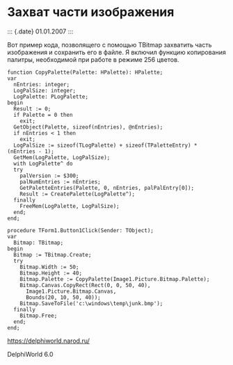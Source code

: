 Захват части изображения
========================

::: {.date}
01.01.2007
:::

Вот пример кода, позволящего с помощью TBitmap захватить часть
изображения и сохранить его в файле. Я включил функцию копирования
палитры, необходимой при работе в режиме 256 цветов.

    function CopyPalette(Palette: HPalette): HPalette;
    var
      nEntries: integer;
      LogPalSize: integer;
      LogPalette: PLogPalette;
    begin
      Result := 0;
      if Palette = 0 then
        exit;
      GetObject(Palette, sizeof(nEntries), @nEntries);
      if nEntries < 1 then
        exit;
      LogPalSize := sizeof(TLogPalette) + sizeof(TPaletteEntry) * (nEntries - 1);
      GetMem(LogPalette, LogPalSize);
      with LogPalette^ do
      try
        palVersion := $300;
        palNumEntries := nEntries;
        GetPaletteEntries(Palette, 0, nEntries, palPalEntry[0]);
        Result := CreatePalette(LogPalette^);
      finally
        FreeMem(LogPalette, LogPalSize);
      end;
    end;
     
    procedure TForm1.Button1Click(Sender: TObject);
    var
      Bitmap: TBitmap;
    begin
      Bitmap := TBitmap.Create;
      try
        Bitmap.Width := 50;
        Bitmap.Height := 40;
        Bitmap.Palette := CopyPalette(Image1.Picture.Bitmap.Palette);
        Bitmap.Canvas.CopyRect(Rect(0, 0, 50, 40),
          Image1.Picture.Bitmap.Canvas,
          Bounds(20, 10, 50, 40));
        Bitmap.SaveToFile('c:\windows\temp\junk.bmp');
      finally
        Bitmap.Free;
      end;
    end;

<https://delphiworld.narod.ru/>

DelphiWorld 6.0
